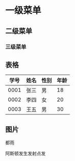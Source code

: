 # 一级菜单

## 二级菜单

### 三级菜单



## 表格

| 学号 | 姓名 | 性别 | 年龄 |
| ---- | ---- | ---- | ---- |
| 0001 | 张三 | 男   | 18   |
| 0002 | 李四 | 女   | 20   |
| 0003 | 王五 | 男   | 30   |

## 图片

都雨

阿斯顿发生发射点发


